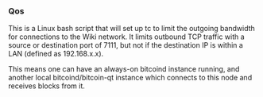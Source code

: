 ### Qos ###

This is a Linux bash script that will set up tc to limit the outgoing bandwidth for connections to the Wiki network. It limits outbound TCP traffic with a source or destination port of 7111, but not if the destination IP is within a LAN (defined as 192.168.x.x).

This means one can have an always-on bitcoind instance running, and another local bitcoind/bitcoin-qt instance which connects to this node and receives blocks from it.
